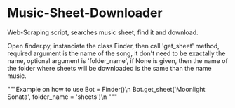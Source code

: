 # Music-Sheet-Downloader
Web-Scraping script, searches music sheet, find it and download.

Open finder.py, instanciate the class Finder, then call 'get_sheet' method, required argument is the name of the song, it don't need to be exactally the name,
optional argument is 'folder_name', if None is given, then the name of the folder where sheets will be downloaded is the same than the name music.

"""Example on how to use
Bot = Finder()\n
Bot.get_sheet('Moonlight Sonata', folder_name = 'sheets')\n
"""
